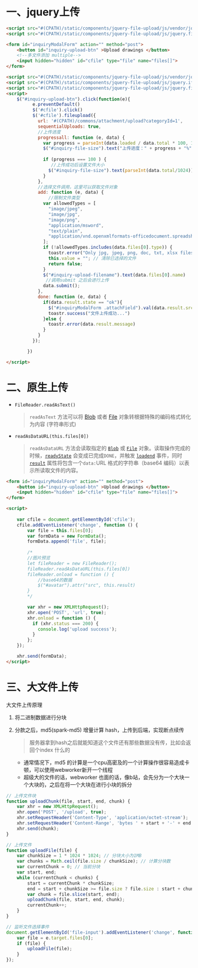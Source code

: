 

# 一、jquery上传

~~~html
<script src="#(CPATH)/static/components/jquery-file-upload/js/vendor/jquery.ui.widget.js"></script>
<script src="#(CPATH)/static/components/jquery-file-upload/js/jquery.fileupload.js"></script>

<form id="inquiryModalForm" action="" method="post">
    <button id="inquiry-upload-btn" >Upload drawings </button>
    <!--多文件添加 multiple-->
    <input hidden="hidden" id="cfile" type="file" name="files[]">
</form>

<script src="#(CPATH)/static/components/jquery-file-upload/js/vendor/jquery.ui.widget.js"></script>
<script src="#(CPATH)/static/components/jquery-file-upload/js/jquery.iframe-transport.js"></script>
<script src="#(CPATH)/static/components/jquery-file-upload/js/jquery.fileupload.js"></script>
<script>
    $("#inquiry-upload-btn").click(function(e){
          e.preventDefault()
          $('#cfile').click()
          $('#cfile').fileupload({
            url: '#(CPATH)/commons/attachment/upload?categoryId=1',
            sequentialUploads: true,
            //上传进度
            progressall: function (e, data) {
              var progress = parseInt(data.loaded / data.total * 100, 10);
              $("#inquiry-file-size").text("上传进度：" + progress + "%")
                
              if (progress === 100 ) {
                 //上传成功后设置文件大小
                $("#inquiry-file-size").text(parseInt(data.total/1024))
              }
            },
            //选择文件调用，这里可以获取文件对象
            add: function (e, data) {
				//限制文件类型
              var allowedTypes = [
                "image/jpeg",
                "image/jpg",
                "image/png",
                "application/msword",
                "text/plain",
                "application/vnd.openxmlformats-officedocument.spreadsheetml.sheet",
              ];
              if (!allowedTypes.includes(data.files[0].type)) {
                toastr.error("Only jpg, jpeg, png, doc, txt, xlsx files are allowed")
                this.value = ""; // 清除已选择的文件
                return false;
              }
              $("#inquiry-upload-filename").text(data.files[0].name)
               //调用submit 之后会进行上传
              data.submit();
            },
            done: function (e, data) {
              if(data.result.state == "ok"){
                $("#inquiryModalForm .attachField").val(data.result.src)
                toastr.success("文件上传成功...")
              }else {
                toastr.error(data.result.message)
              }
            }
          });

        })

</script>
~~~



# 二、原生上传



- `FileReader.readAsText()`

  > `readAsText` 方法可以将 [Blob](https://developer.mozilla.org/zh-CN/docs/Web/API/Blob) 或者 [File](https://developer.mozilla.org/zh-CN/docs/Web/API/File) 对象转根据特殊的编码格式转化为内容 (字符串形式)

- `readAsDataURL(this.files[0])`

  > `readAsDataURL` 方法会读取指定的 [`Blob`](https://developer.mozilla.org/zh-CN/docs/Web/API/Blob) 或 [`File`](https://developer.mozilla.org/zh-CN/docs/Web/API/File) 对象。读取操作完成的时候，[`readyState`](https://developer.mozilla.org/zh-CN/docs/Web/API/FileReader/readyState) 会变成已完成`DONE`，并触发 [`loadend`](https://developer.mozilla.org/zh-CN/docs/Web/API/XMLHttpRequest/loadend_event) 事件，同时 [`result`](https://developer.mozilla.org/zh-CN/docs/Web/API/FileReader/result) 属性将包含一个`data:`URL 格式的字符串（base64 编码）以表示所读取文件的内容。



~~~html
<form id="inquiryModalForm" action="" method="post">
    <button id="inquiry-upload-btn" >Upload drawings </button>
    <input hidden="hidden" id="cfile" type="file" name="files[]">
</form>

<script>
    
    var cfile = document.getElementById('cfile');
	cfile.addEventListener('change', function () {
        var file = this.files[0];
        var formData = new FormData();
        formData.append('file', file);
        
        /*
        //图片预览
        let fileReader = new FileReader();
        fileReader.readAsDataURL(this.files[0])
        fileReader.onload = function () {
        	//base64的数据
            $("#avatar").attr("src", this.result)
        }
        */

        var xhr = new XMLHttpRequest();
        xhr.open('POST', 'url', true);
        xhr.onload = function () {
          if (xhr.status === 200) {
            console.log('upload success');
          }
        };
    });

	xhr.send(formData);
</script>
~~~





# 三、大文件上传

大文件上传原理

1. 将二进制数据进行分块

2. 分款之后，md5(spark-md5) 增量计算 hash，上传到后端，实现断点续传

   > 服务器拿到hash之后就能知道这个文件还有那些数据没有传，比如会返回个index 什么的

   - 通常情况下，md5 的计算是一个cpu高密及的一个计算操作很容易造成卡顿，可以使用webworker新开一个线程
   - 超级大的文件的话，webworker 也面的话，像b站，会先分为一个大块一个大块的，之后在将一个大块在进行小块的拆分

~~~js
// 上传文件块
function uploadChunk(file, start, end, chunk) {
    var xhr = new XMLHttpRequest();
    xhr.open('POST', '/upload', true);
    xhr.setRequestHeader('Content-Type', 'application/octet-stream');
    xhr.setRequestHeader('Content-Range', 'bytes ' + start + '-' + end + '/' + file.size);
    xhr.send(chunk);
}

// 上传文件
function uploadFile(file) {
    var chunkSize = 1 * 1024 * 1024; // 分块大小为1MB
    var chunks = Math.ceil(file.size / chunkSize); // 计算分块数
    var currentChunk = 0; // 当前分块
    var start, end;
    while (currentChunk < chunks) {
        start = currentChunk * chunkSize;
        end = start + chunkSize >= file.size ? file.size : start + chunkSize;
        var chunk = file.slice(start, end);
        uploadChunk(file, start, end, chunk);
        currentChunk++;
    }
}

// 监听文件选择事件
document.getElementById('file-input').addEventListener('change', function(e) {
    var file = e.target.files[0];
    if (file) {
        uploadFile(file);
    }
});
~~~

